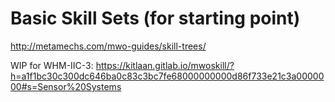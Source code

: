 # Basic Skill Sets (for starting point)

http://metamechs.com/mwo-guides/skill-trees/


WIP for WHM-IIC-3:
https://kitlaan.gitlab.io/mwoskill/?h=a1f1bc30c300dc646ba0c83c3bc7fe68000000000d86f733e21c3a0000000#s=Sensor%20Systems
